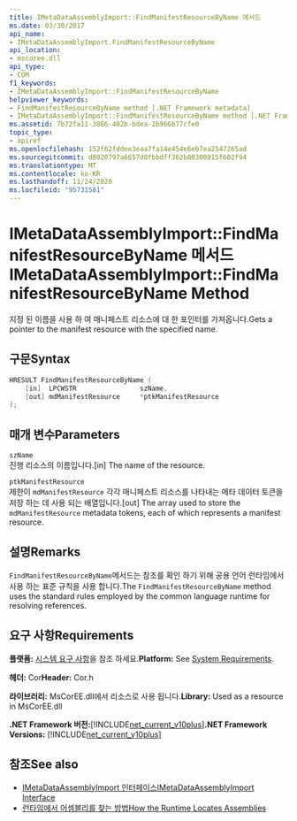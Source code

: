 ```yaml
---
title: IMetaDataAssemblyImport::FindManifestResourceByName 메서드
ms.date: 03/30/2017
api_name:
- IMetaDataAssemblyImport.FindManifestResourceByName
api_location:
- mscoree.dll
api_type:
- COM
f1_keywords:
- IMetaDataAssemblyImport::FindManifestResourceByName
helpviewer_keywords:
- FindManifestResourceByName method [.NET Framework metadata]
- IMetaDataAssemblyImport::FindManifestResourceByName method [.NET Framework metadata]
ms.assetid: 7b72fa11-3866-402b-bdea-2b966b77cfe0
topic_type:
- apiref
ms.openlocfilehash: 152f62fddee3eaa7fa14e454e6eb7ea2547265ad
ms.sourcegitcommit: d8020797a6657d0fbbdff362b80300815f682f94
ms.translationtype: MT
ms.contentlocale: ko-KR
ms.lasthandoff: 11/24/2020
ms.locfileid: "95731581"
---
```

# <a name="imetadataassemblyimportfindmanifestresourcebyname-method"></a><span data-ttu-id="fb613-102">IMetaDataAssemblyImport::FindManifestResourceByName 메서드</span><span class="sxs-lookup"><span data-stu-id="fb613-102">IMetaDataAssemblyImport::FindManifestResourceByName Method</span></span>

<span data-ttu-id="fb613-103">지정 된 이름을 사용 하 여 매니페스트 리소스에 대 한 포인터를 가져옵니다.</span><span class="sxs-lookup"><span data-stu-id="fb613-103">Gets a pointer to the manifest resource with the specified name.</span></span>  
  
## <a name="syntax"></a><span data-ttu-id="fb613-104">구문</span><span class="sxs-lookup"><span data-stu-id="fb613-104">Syntax</span></span>  
  
```cpp
HRESULT FindManifestResourceByName (  
    [in]  LPCWSTR                szName,
    [out] mdManifestResource     *ptkManifestResource  
);
```  
  
## <a name="parameters"></a><span data-ttu-id="fb613-105">매개 변수</span><span class="sxs-lookup"><span data-stu-id="fb613-105">Parameters</span></span>  

 `szName`  
 <span data-ttu-id="fb613-106">진행 리소스의 이름입니다.</span><span class="sxs-lookup"><span data-stu-id="fb613-106">[in] The name of the resource.</span></span>  
  
 `ptkManifestResource`  
 <span data-ttu-id="fb613-107">제한이 `mdManifestResource` 각각 매니페스트 리소스를 나타내는 메타 데이터 토큰을 저장 하는 데 사용 되는 배열입니다.</span><span class="sxs-lookup"><span data-stu-id="fb613-107">[out] The array used to store the `mdManifestResource` metadata tokens, each of which represents a manifest resource.</span></span>  
  
## <a name="remarks"></a><span data-ttu-id="fb613-108">설명</span><span class="sxs-lookup"><span data-stu-id="fb613-108">Remarks</span></span>  

 <span data-ttu-id="fb613-109">`FindManifestResourceByName`메서드는 참조를 확인 하기 위해 공용 언어 런타임에서 사용 하는 표준 규칙을 사용 합니다.</span><span class="sxs-lookup"><span data-stu-id="fb613-109">The `FindManifestResourceByName` method uses the standard rules employed by the common language runtime for resolving references.</span></span>  
  
## <a name="requirements"></a><span data-ttu-id="fb613-110">요구 사항</span><span class="sxs-lookup"><span data-stu-id="fb613-110">Requirements</span></span>  

 <span data-ttu-id="fb613-111">**플랫폼:** [시스템 요구 사항](../../get-started/system-requirements.md)을 참조 하세요.</span><span class="sxs-lookup"><span data-stu-id="fb613-111">**Platform:** See [System Requirements](../../get-started/system-requirements.md).</span></span>  
  
 <span data-ttu-id="fb613-112">**헤더:** Cor</span><span class="sxs-lookup"><span data-stu-id="fb613-112">**Header:** Cor.h</span></span>  
  
 <span data-ttu-id="fb613-113">**라이브러리:** MsCorEE.dll에서 리소스로 사용 됩니다.</span><span class="sxs-lookup"><span data-stu-id="fb613-113">**Library:** Used as a resource in MsCorEE.dll</span></span>  
  
 <span data-ttu-id="fb613-114">**.NET Framework 버전:**[!INCLUDE[net_current_v10plus](../../../../includes/net-current-v10plus-md.md)]</span><span class="sxs-lookup"><span data-stu-id="fb613-114">**.NET Framework Versions:** [!INCLUDE[net_current_v10plus](../../../../includes/net-current-v10plus-md.md)]</span></span>  
  
## <a name="see-also"></a><span data-ttu-id="fb613-115">참조</span><span class="sxs-lookup"><span data-stu-id="fb613-115">See also</span></span>

- [<span data-ttu-id="fb613-116">IMetaDataAssemblyImport 인터페이스</span><span class="sxs-lookup"><span data-stu-id="fb613-116">IMetaDataAssemblyImport Interface</span></span>](imetadataassemblyimport-interface.md)
- [<span data-ttu-id="fb613-117">런타임에서 어셈블리를 찾는 방법</span><span class="sxs-lookup"><span data-stu-id="fb613-117">How the Runtime Locates Assemblies</span></span>](../../deployment/how-the-runtime-locates-assemblies.md)

